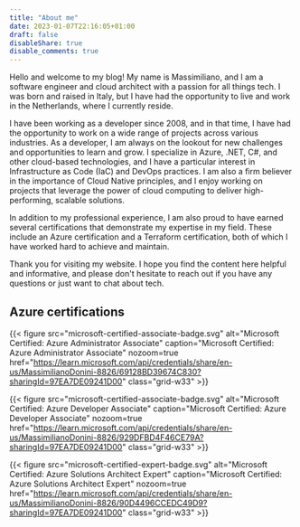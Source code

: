 ```yaml
---
title: "About me"
date: 2023-01-07T22:16:05+01:00
draft: false
disableShare: true
disable_comments: true
---
```


Hello and welcome to my blog! My name is Massimiliano, and I am a software engineer and cloud architect with a passion for all things tech. I was born and raised in Italy, but I have had the opportunity to live and work in the Netherlands, where I currently reside.

I have been working as a developer since 2008, and in that time, I have had the opportunity to work on a wide range of projects across various industries. As a developer, I am always on the lookout for new challenges and opportunities to learn and grow. I specialize in Azure, .NET, C#, and other cloud-based technologies, and I have a particular interest in Infrastructure as Code (IaC) and DevOps practices. I am also a firm believer in the importance of Cloud Native principles, and I enjoy working on projects that leverage the power of cloud computing to deliver high-performing, scalable solutions.

In addition to my professional experience, I am also proud to have earned several certifications that demonstrate my expertise in my field. These include an Azure certification and a Terraform certification, both of which I have worked hard to achieve and maintain.

Thank you for visiting my website. I hope you find the content here helpful and informative, and please don't hesitate to reach out if you have any questions or just want to chat about tech.

## Azure certifications

{{< figure src="microsoft-certified-associate-badge.svg" alt="Microsoft Certified: Azure Administrator Associate" caption="Microsoft Certified: Azure Administrator Associate" nozoom=true href="https://learn.microsoft.com/api/credentials/share/en-us/MassimilianoDonini-8826/69128BD39674C830?sharingId=97EA7DE09241D00" class="grid-w33" >}}

{{< figure src="microsoft-certified-associate-badge.svg" alt="Microsoft Certified: Azure Developer Associate" caption="Microsoft Certified: Azure Developer Associate" nozoom=true href="https://learn.microsoft.com/api/credentials/share/en-us/MassimilianoDonini-8826/929DFBD4F46CE79A?sharingId=97EA7DE09241D00" class="grid-w33" >}}

{{< figure src="microsoft-certified-expert-badge.svg" alt="Microsoft Certified: Azure Solutions Architect Expert" caption="Microsoft Certified: Azure Solutions Architect Expert" nozoom=true href="https://learn.microsoft.com/api/credentials/share/en-us/MassimilianoDonini-8826/90D4496CCEDC49D9?sharingId=97EA7DE09241D00" class="grid-w33" >}}
